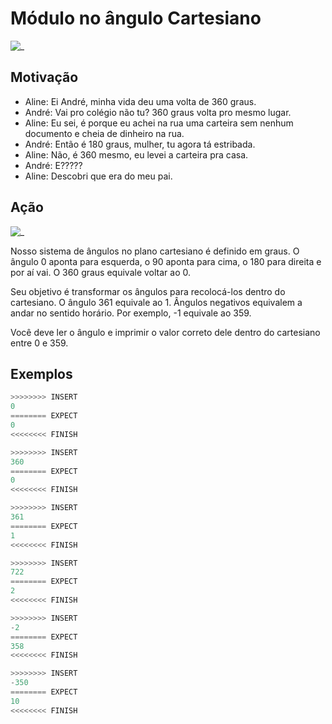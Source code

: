 # Módulo no ângulo Cartesiano

![_](cover.jpg)

## Motivação

- Aline: Ei André, minha vida deu uma volta de 360 graus.  
- André: Vai pro colégio não tu? 360 graus volta pro mesmo lugar.  
- Aline: Eu sei, é porque eu achei na rua uma carteira sem nenhum documento e cheia de dinheiro na rua.  
- André: Então é 180 graus, mulher, tu agora tá estribada.  
- Aline: Não, é 360 mesmo, eu levei a carteira pra casa.  
- André: E?????  
- Aline: Descobri que era do meu pai.

## Ação

![_](angulos.png)

Nosso sistema de ângulos no plano cartesiano é definido em graus. O ângulo 0 aponta para esquerda, o 90 aponta para cima, o 180 para direita e por aí vai. O 360 graus equivale voltar ao 0.  
  
Seu objetivo é transformar os ângulos para recolocá-los dentro do cartesiano. O ângulo 361 equivale ao 1. Ângulos negativos equivalem a andar no sentido horário. Por exemplo, -1 equivale ao 359.  
  
Você deve ler o ângulo e imprimir o valor correto dele dentro do cartesiano entre 0 e 359.

## Exemplos

``` py
>>>>>>>> INSERT
0
======== EXPECT
0
<<<<<<<< FINISH
```

```py
>>>>>>>> INSERT
360
======== EXPECT
0
<<<<<<<< FINISH
```

```py
>>>>>>>> INSERT
361
======== EXPECT
1
<<<<<<<< FINISH
```

```py
>>>>>>>> INSERT
722
======== EXPECT
2
<<<<<<<< FINISH
```

```py
>>>>>>>> INSERT
-2
======== EXPECT
358
<<<<<<<< FINISH
```

```py
>>>>>>>> INSERT
-350
======== EXPECT
10
<<<<<<<< FINISH
```

